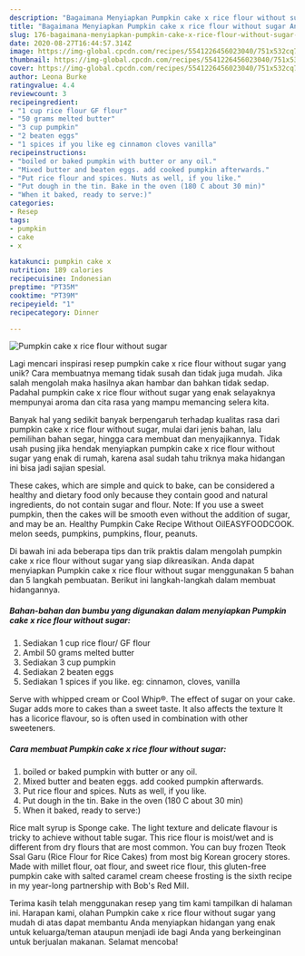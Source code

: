 ```yaml
---
description: "Bagaimana Menyiapkan Pumpkin cake x rice flour without sugar Anti Gagal"
title: "Bagaimana Menyiapkan Pumpkin cake x rice flour without sugar Anti Gagal"
slug: 176-bagaimana-menyiapkan-pumpkin-cake-x-rice-flour-without-sugar-anti-gagal
date: 2020-08-27T16:44:57.314Z
image: https://img-global.cpcdn.com/recipes/5541226456023040/751x532cq70/pumpkin-cake-x-rice-flour-without-sugar-recipe-main-photo.jpg
thumbnail: https://img-global.cpcdn.com/recipes/5541226456023040/751x532cq70/pumpkin-cake-x-rice-flour-without-sugar-recipe-main-photo.jpg
cover: https://img-global.cpcdn.com/recipes/5541226456023040/751x532cq70/pumpkin-cake-x-rice-flour-without-sugar-recipe-main-photo.jpg
author: Leona Burke
ratingvalue: 4.4
reviewcount: 3
recipeingredient:
- "1 cup rice flour GF flour"
- "50 grams melted butter"
- "3 cup pumpkin"
- "2 beaten eggs"
- "1 spices if you like eg cinnamon cloves vanilla"
recipeinstructions:
- "boiled or baked pumpkin with butter or any oil."
- "Mixed butter and beaten eggs. add cooked pumpkin afterwards."
- "Put rice flour and spices. Nuts as well, if you like."
- "Put dough in the tin. Bake in the oven (180 C about 30 min)"
- "When it baked, ready to serve:)"
categories:
- Resep
tags:
- pumpkin
- cake
- x

katakunci: pumpkin cake x 
nutrition: 189 calories
recipecuisine: Indonesian
preptime: "PT35M"
cooktime: "PT39M"
recipeyield: "1"
recipecategory: Dinner

---
```



![Pumpkin cake x rice flour without sugar](https://img-global.cpcdn.com/recipes/5541226456023040/751x532cq70/pumpkin-cake-x-rice-flour-without-sugar-recipe-main-photo.jpg)

Lagi mencari inspirasi resep pumpkin cake x rice flour without sugar yang unik? Cara membuatnya memang tidak susah dan tidak juga mudah. Jika salah mengolah maka hasilnya akan hambar dan bahkan tidak sedap. Padahal pumpkin cake x rice flour without sugar yang enak selayaknya mempunyai aroma dan cita rasa yang mampu memancing selera kita.

Banyak hal yang sedikit banyak berpengaruh terhadap kualitas rasa dari pumpkin cake x rice flour without sugar, mulai dari jenis bahan, lalu pemilihan bahan segar, hingga cara membuat dan menyajikannya. Tidak usah pusing jika hendak menyiapkan pumpkin cake x rice flour without sugar yang enak di rumah, karena asal sudah tahu triknya maka hidangan ini bisa jadi sajian spesial.

These cakes, which are simple and quick to bake, can be considered a healthy and dietary food only because they contain good and natural ingredients, do not contain sugar and flour. Note: If you use a sweet pumpkin, then the cakes will be smooth even without the addition of sugar, and may be an. Healthy Pumpkin Cake Recipe Without OilEASYFOODCOOK. melon seeds, pumpkins, pumpkins, flour, peanuts.


Di bawah ini ada beberapa tips dan trik praktis dalam mengolah pumpkin cake x rice flour without sugar yang siap dikreasikan. Anda dapat menyiapkan Pumpkin cake x rice flour without sugar menggunakan 5 bahan dan 5 langkah pembuatan. Berikut ini langkah-langkah dalam membuat hidangannya.

<!--inarticleads1-->

##### Bahan-bahan dan bumbu yang digunakan dalam menyiapkan Pumpkin cake x rice flour without sugar:

1. Sediakan 1 cup rice flour/ GF flour
1. Ambil 50 grams melted butter
1. Sediakan 3 cup pumpkin
1. Sediakan 2 beaten eggs
1. Sediakan 1 spices if you like. eg: cinnamon, cloves, vanilla


Serve with whipped cream or Cool Whip®. The effect of sugar on your cake. Sugar adds more to cakes than a sweet taste. It also affects the texture It has a licorice flavour, so is often used in combination with other sweeteners. 

<!--inarticleads2-->

##### Cara membuat Pumpkin cake x rice flour without sugar:

1. boiled or baked pumpkin with butter or any oil.
1. Mixed butter and beaten eggs. add cooked pumpkin afterwards.
1. Put rice flour and spices. Nuts as well, if you like.
1. Put dough in the tin. Bake in the oven (180 C about 30 min)
1. When it baked, ready to serve:)


Rice malt syrup is Sponge cake. The light texture and delicate flavour is tricky to achieve without table sugar. This rice flour is moist/wet and is different from dry flours that are most common. You can buy frozen Tteok Ssal Garu (Rice Flour for Rice Cakes) from most big Korean grocery stores. Made with millet flour, oat flour, and sweet rice flour, this gluten-free pumpkin cake with salted caramel cream cheese frosting is the sixth recipe in my year-long partnership with Bob&#39;s Red Mill. 

Terima kasih telah menggunakan resep yang tim kami tampilkan di halaman ini. Harapan kami, olahan Pumpkin cake x rice flour without sugar yang mudah di atas dapat membantu Anda menyiapkan hidangan yang enak untuk keluarga/teman ataupun menjadi ide bagi Anda yang berkeinginan untuk berjualan makanan. Selamat mencoba!
